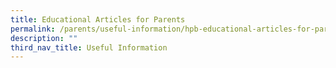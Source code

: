 ```yaml
---
title: Educational Articles for Parents
permalink: /parents/useful-information/hpb-educational-articles-for-parents/
description: ""
third_nav_title: Useful Information
---
```

